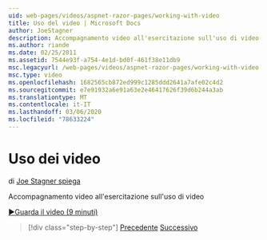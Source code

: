 ```yaml
---
uid: web-pages/videos/aspnet-razor-pages/working-with-video
title: Uso del video | Microsoft Docs
author: JoeStagner
description: Accompagnamento video all'esercitazione sull'uso di video
ms.author: riande
ms.date: 02/25/2011
ms.assetid: 7544e93f-a754-4e1d-bd0f-461f38e11db9
msc.legacyurl: /web-pages/videos/aspnet-razor-pages/working-with-video
msc.type: video
ms.openlocfilehash: 1682565cb872ed999c1285ddd2641a7afe02c4d2
ms.sourcegitcommit: e7e91932a6e91a63e2e46417626f39d6b244a3ab
ms.translationtype: MT
ms.contentlocale: it-IT
ms.lasthandoff: 03/06/2020
ms.locfileid: "78633224"
---
```

# <a name="working-with-video"></a>Uso dei video

di [Joe Stagner spiega](https://github.com/JoeStagner)

Accompagnamento video all'esercitazione sull'uso di video

[&#9654;Guarda il video (9 minuti)](https://channel9.msdn.com/Blogs/ASP-NET-Site-Videos/working-with-video)

> [!div class="step-by-step"]
> [Precedente](working-with-images.md)
> [Successivo](adding-email-to-your-web-site.md)
